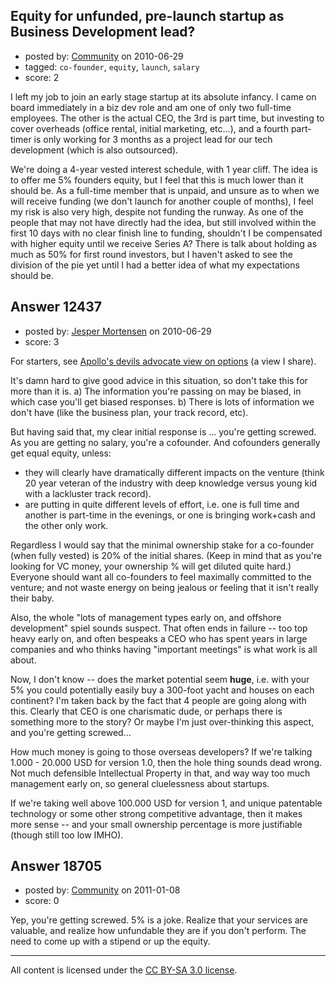 ## Equity for unfunded, pre-launch startup as Business Development lead?

- posted by: [Community](https://stackexchange.com/users/-1/-1-community) on 2010-06-29
- tagged: `co-founder`, `equity`, `launch`, `salary`
- score: 2

I left my job to join an early stage startup at its absolute infancy.  I came on board immediately in a biz dev role and am one of only two full-time employees.  The other is the actual CEO, the 3rd is part time, but investing to cover overheads (office rental, initial marketing, etc...), and a fourth part-timer is only working for 3 months as a project lead for our tech development (which is also outsourced).  

We're doing a 4-year vested interest schedule, with 1 year cliff.  The idea is to offer me 5% founders equity, but I feel that this is much lower than it should be.  As a full-time member that is unpaid, and unsure as to when we will receive funding (we don't launch for another couple of months), I feel my risk is also very high, despite not funding the runway.  As one of the people that may not have directly had the idea, but still involved within the first 10 days with no clear finish line to funding, shouldn't I be compensated with higher equity until we receive Series A?  There is talk about holding as much as 50% for first round investors, but I haven't asked to see the division of the pie yet until I had a better idea of what my expectations should be.  


## Answer 12437

- posted by: [Jesper Mortensen](https://stackexchange.com/users/-1/1261-jesper-mortensen) on 2010-06-29
- score: 3

<p>For starters, see <a href="http://answers.onstartups.com/questions/12079/is-it-typical-to-trade-salary-for-equity-when-joining-a-startup/12084#12084" rel="nofollow">Apollo's devils advocate view on options</a> (a view I share).</p>

<p>It's damn hard to give good advice in this situation, so don't take this for more than it is. a) The information you're passing on may be biased, in which case you'll get biased responses. b) There is lots of information we don't have (like the business plan, your track record, etc).</p>

<p>But having said that, my clear initial response is ... you're getting screwed. As you are getting no salary, you're a cofounder. And cofounders generally get equal equity, unless:</p>

<ul>
<li>they will clearly have dramatically different impacts on the venture (think 20 year veteran of the industry with deep knowledge versus young kid with a lackluster track record).</li>
<li>are putting in quite different levels of effort, i.e. one is full time and another is part-time in the evenings, or one is bringing work+cash and the other only work.</li>
</ul>

<p>Regardless I would say that the minimal ownership stake for a co-founder (when fully vested) is 20% of the initial shares. (Keep in mind that as you're looking for VC money, your ownership % will get diluted quite hard.) Everyone should want all co-founders to feel maximally committed to the venture; and not waste energy on being jealous or feeling that it isn't really their baby.</p>

<p>Also, the whole "lots of management types early on, and offshore development" spiel sounds suspect. That often ends in failure -- too top heavy early on, and often bespeaks a CEO who has spent years in large companies and who thinks having "important meetings" is what work is all about. </p>

<p>Now, I don't know -- does the market potential seem <strong>huge</strong>, i.e. with your 5% you could potentially easily buy a 300-foot yacht and houses on each continent? I'm taken back by the fact that 4 people are going along with this. Clearly that CEO is one charismatic dude, or perhaps there is something more to the story? Or maybe I'm just over-thinking this aspect, and you're getting screwed...</p>

<p>How much money is going to those overseas developers? If we're talking 1.000 - 20.000 USD for version 1.0, then the hole thing sounds dead wrong. Not much defensible Intellectual Property in that, and way way too much management early on, so general cluelessness about startups.</p>

<p>If we're taking well above 100.000 USD for version 1, and unique patentable technology or some other strong competitive advantage, then it makes more sense -- and your small ownership percentage is more justifiable (though still too low IMHO).</p>



## Answer 18705

- posted by: [Community](https://stackexchange.com/users/-1/-1-community) on 2011-01-08
- score: 0

Yep, you're getting screwed.  5% is a joke.  Realize that your services are valuable, and realize how unfundable they are if you don't perform.  The need to come up with a stipend or up the equity.



---

All content is licensed under the [CC BY-SA 3.0 license](https://creativecommons.org/licenses/by-sa/3.0/).
